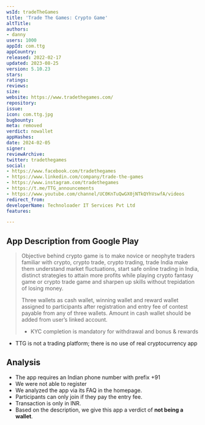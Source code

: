 ```yaml
---
wsId: tradeTheGames
title: 'Trade The Games: Crypto Game'
altTitle: 
authors:
- danny
users: 1000
appId: com.ttg
appCountry: 
released: 2022-02-17
updated: 2023-08-25
version: 5.10.23
stars: 
ratings: 
reviews: 
size: 
website: https://www.tradethegames.com/
repository: 
issue: 
icon: com.ttg.jpg
bugbounty: 
meta: removed
verdict: nowallet
appHashes: 
date: 2024-02-05
signer: 
reviewArchive: 
twitter: tradethegames
social:
- https://www.facebook.com/tradethegames
- https://www.linkedin.com/company/trade-the-games
- https://www.instagram.com/tradethegames
- https://t.me/TTG_announcements
- https://www.youtube.com/channel/UC0KnTuQwGX0jNTkQYhVswfA/videos
redirect_from: 
developerName: Technoloader IT Services Pvt Ltd
features: 

---
```


## App Description from Google Play

> Objective behind crypto game is to make novice or neophyte traders familiar with crypto, crypto trade, crypto trading, trade India make them understand market fluctuations, start safe online trading in India, distinct strategies to attain more profits while playing crypto fantasy game or crypto trade game and sharpen up skills without trepidation of losing money.
>
> Three wallets as cash wallet, winning wallet and reward wallet assigned to participants after registration and entry fee of contest payable from any of three wallets. Amount in cash wallet should be added from user’s linked account.
>
> - KYC completion is mandatory for withdrawal and bonus & rewards
- TTG is not a trading platform; there is no use of real cryptocurrency app

## Analysis 

- The app requires an Indian phone number with prefix +91
- We were not able to register
- We analyzed the app via its FAQ in the homepage.
- Participants can only join if they pay the entry fee. 
- Transaction is only in INR. 
- Based on the description, we give this app a verdict of **not being a wallet**.


